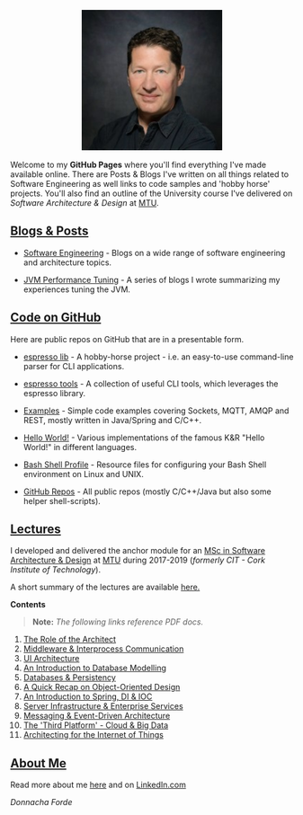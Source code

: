 <p align="center">
    <img src="./resources/donnacha-headshot.jpeg" width="250" height="250"/>
</p>

Welcome to my **GitHub Pages** where you'll find everything I've made available online. There are Posts & Blogs I've written on all things related to Software Engineering as well links to code samples and 'hobby horse' projects. You'll also find an outline of the University course I've delivered on _Software Architecture & Design_ at [MTU](www.mtu.ie). 



## [Blogs & Posts](./blogs+posts/)

* [Software Engineering](./blogs%2Bposts/software-engineering) - Blogs on a wide range of software engineering and architecture topics. 

* [JVM Performance Tuning](./blogs%2Bposts/jvm-performance-tuning) - A series of blogs I wrote summarizing my experiences tuning the JVM. 



## [Code on GitHub](https://github.com/donnachaforde?tab=repositories&q=&type=public&language=&sort=) 
Here are public repos on GitHub that are in a presentable form.

* [espresso lib](https://github.com/donnachaforde/espresso) - A hobby-horse project - i.e. an easy-to-use command-line parser for CLI applications. 

* [espresso tools](https://github.com/donnachaforde/espresso-tools) - A collection of useful CLI tools, which leverages the espresso library. 

* [Examples](https://github.com/donnachaforde?tab=repositories&q=example&type=public&language=&sort=) - Simple code examples covering Sockets, MQTT, AMQP and REST, mostly written in Java/Spring and C/C++.  

* [Hello World!](https://github.com/donnachaforde/example-hello-world) - Various implementations of the famous K&R "Hello World!" in different languages.

* [Bash Shell Profile](https://github.com/donnachaforde/unix-shell-config) - Resource files for configuring your Bash Shell environment on Linux and UNIX. 

* [GitHub Repos](https://github.com/donnachaforde) - All public repos (mostly C/C++/Java but also some helper shell-scripts).




## [Lectures](./lectures/)

 I developed and delivered the anchor module for an [MSc in Software Architecture & Design](https://www.mtu.ie/courses/crksade9/) at [MTU](https://www.mtu.ie/) during 2017-2019 (_formerly CIT - Cork Institute of Technology_).  
 
 A short summary of the lectures are available [here.](./lectures/)

**Contents**

 >**Note:**
_The following links reference PDF docs._

1. [The Role of the Architect](lectures/published/01%20-%20The%20Role%20of%20the%20Architect.pdf)
2. [Middleware & Interprocess Communication](lectures/published/02%20-%20Middleware%20%26%20Interprocess%20Communication.pdf)
3. [UI Architecture](lectures/published/03%20-%20UI%20Architecture.pdf)
4. [An Introduction to Database Modelling](lectures/published/04%20-%20An%20Introduction%20to%20Database%20Modelling.pdf)
5. [Databases & Persistency](lectures/published/05%20-%20Databases%20%26%20Persistency.pdf)
6. [A Quick Recap on Object-Oriented Design](lectures/published/06%20-%20A%20Quick%20Recap%20on%20Object-Oriented%20Design.pdf)
7. [An Introduction to Spring, DI & IOC](lectures/published/07%20-%20An%20Introduction%20to%20Spring%2C%20DI%20%26%20IOC.pdf) 
8. [Server Infrastructure & Enterprise Services](lectures/published/08%20-%20Server%20Infrastructure%20%26%20Enterprise%20Services.pdf)
9. [Messaging & Event-Driven Architecture](lectures/published/09%20-%20Messaging%20%26%20Event-Driven%20Architecture.pdf)
10. [The 'Third Platform' - Cloud & Big Data](lectures/published/10%20-%20The%20Third%20Platform%20-%20Cloud%20%26%20Big%20Data.pdf)
11. [Architecting for the Internet of Things](lectures/published/11%20-%20Architecting%20for%20the%20Internet%20of%20Things%20(IoT).pdf)




## [About Me](./about.md)
Read more about me [here]((https://about.me/donnacha.forde)) and on [LinkedIn.com](https://www.linkedin.com/in/donnachaforde/)


_Donnacha Forde_



